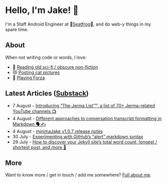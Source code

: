# Hello, I'm Jake! 👋

I'm a Staff Android Engineer at 🐸[Seatfrog](https://seatfrog.com/)🐸, and do web-y things in my spare time. 

## About

When not writing code or words, I love:
* 🚀 [Reading old sci-fi / obscure non-fiction](https://www.goodreads.com/jakesteam)
* 😻 [Posting cat pictures](https://www.instagram.com/jakeleeuk/)
* 🚗 [Playing Forza](https://account.xbox.com/en-gb/profile?gamertag=JakeLeeUK)

## Latest Articles ([Substack](https://jakeweeklee.substack.com))

<!-- feed start -->
- 7 August - [Introducing “The Jerma List™️”, a list of 70+ Jerma-related YouTube channels 📺](https://blog.jakelee.co.uk/jerma-fan-channel-list/)
- 4 August - [Different approaches to conversation transcript formatting in Markdown 🗣️✍️](https://blog.jakelee.co.uk/markdown-conversation-formatting/)
- 4 August - [minimaJake v1.0.7 release notes](https://minima.jakelee.co.uk/v1.0.7/)
- 30 July - [Experimenting with GitHub’s “alert” markdown syntax](https://blog.jakelee.co.uk/github-alert-experiments/)
- 29 July - [How to discover your Jekyll site’s total word count, longest / shortest post, and more 🔡](https://blog.jakelee.co.uk/calculating-jekyll-blog-word-count-and-more/)
<!-- feed end -->

## More

Want to know more / get in touch / add me somewhere? [Full about me](https://jakelee.co.uk/about/).
